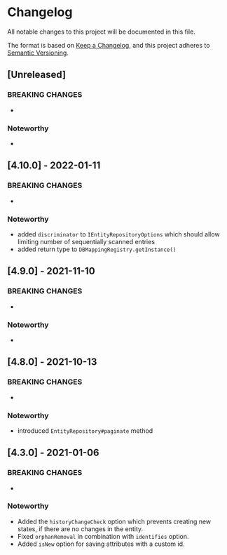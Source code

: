 # Changelog
All notable changes to this project will be documented in this file.

The format is based on [Keep a Changelog](https://keepachangelog.com/en/1.0.0/),
and this project adheres to [Semantic Versioning](https://semver.org/spec/v2.0.0.html).

## [Unreleased]

### BREAKING CHANGES

  -

### Noteworthy

  -

## [4.10.0] - 2022-01-11

### BREAKING CHANGES

  -

### Noteworthy

  - added `discriminator` to `IEntityRepositoryOptions` which should allow limiting number of sequentially scanned
    entries
  - added return type to `DBMappingRegistry.getInstance()`

## [4.9.0] - 2021-11-10

### BREAKING CHANGES

-

### Noteworthy

-

## [4.8.0] - 2021-10-13

### BREAKING CHANGES

  -

### Noteworthy

  - introduced `EntityRepository#paginate` method

## [4.3.0] - 2021-01-06

### BREAKING CHANGES

  -

### Noteworthy

  - Added the `historyChangeCheck` option which prevents creating new states, if there are no changes in the entity.
  - Fixed `orphanRemoval` in combination with `identifies` option.
  - Added `isNew` option for saving attributes with a custom id.

